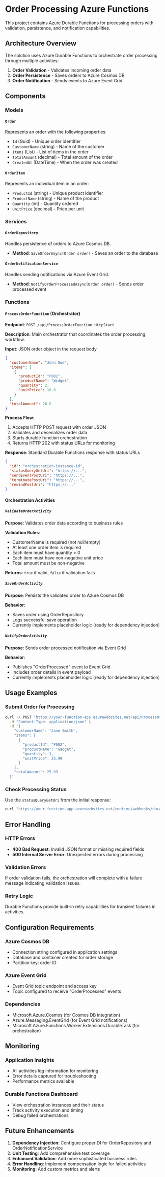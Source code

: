 # Order Processing Azure Functions

This project contains Azure Durable Functions for processing orders with validation, persistence, and notification capabilities.

## Architecture Overview

The solution uses Azure Durable Functions to orchestrate order processing through multiple activities:

1. **Order Validation** - Validates incoming order data
2. **Order Persistence** - Saves orders to Azure Cosmos DB
3. **Order Notification** - Sends events to Azure Event Grid

## Components

### Models

#### `Order`

Represents an order with the following properties:

- `Id` (Guid) - Unique order identifier
- `CustomerName` (string) - Name of the customer
- `Items` (List<OrderItem>) - List of items in the order
- `TotalAmount` (decimal) - Total amount of the order
- `CreatedAt` (DateTime) - When the order was created

#### `OrderItem`

Represents an individual item in an order:

- `ProductId` (string) - Unique product identifier
- `ProductName` (string) - Name of the product
- `Quantity` (int) - Quantity ordered
- `UnitPrice` (decimal) - Price per unit

### Services

#### `OrderRepository`

Handles persistence of orders to Azure Cosmos DB.

- **Method**: `SaveOrderAsync(Order order)` - Saves an order to the database

#### `OrderNotificationService`

Handles sending notifications via Azure Event Grid.

- **Method**: `NotifyOrderProcessedAsync(Order order)` - Sends order processed event

### Functions

#### `ProcessOrderFunction` (Orchestrator)

**Endpoint**: `POST /api/ProcessOrderFunction_HttpStart`

**Description**: Main orchestrator that coordinates the order processing workflow.

**Input**: JSON order object in the request body

```json
{
  "customerName": "John Doe",
  "items": [
    {
      "productId": "P001",
      "productName": "Widget",
      "quantity": 2,
      "unitPrice": 10.0
    }
  ],
  "totalAmount": 20.0
}
```

**Process Flow**:

1. Accepts HTTP POST request with order JSON
2. Validates and deserializes order data
3. Starts durable function orchestration
4. Returns HTTP 202 with status URLs for monitoring

**Response**: Standard Durable Functions response with status URLs

```json
{
  "id": "orchestration-instance-id",
  "statusQueryGetUri": "https://...",
  "sendEventPostUri": "https://...",
  "terminatePostUri": "https://...",
  "rewindPostUri": "https://..."
}
```

#### Orchestration Activities

##### `ValidateOrderActivity`

**Purpose**: Validates order data according to business rules

**Validation Rules**:

- CustomerName is required (not null/empty)
- At least one order item is required
- Each item must have quantity > 0
- Each item must have non-negative unit price
- Total amount must be non-negative

**Returns**: `true` if valid, `false` if validation fails

##### `SaveOrderActivity`

**Purpose**: Persists the validated order to Azure Cosmos DB

**Behavior**:

- Saves order using OrderRepository
- Logs successful save operation
- Currently implements placeholder logic (ready for dependency injection)

##### `NotifyOrderActivity`

**Purpose**: Sends order processed notification via Event Grid

**Behavior**:

- Publishes "OrderProcessed" event to Event Grid
- Includes order details in event payload
- Currently implements placeholder logic (ready for dependency injection)

## Usage Examples

### Submit Order for Processing

```bash
curl -X POST "https://your-function-app.azurewebsites.net/api/ProcessOrderFunction_HttpStart" \
  -H "Content-Type: application/json" \
  -d '{
    "customerName": "Jane Smith",
    "items": [
      {
        "productId": "P002",
        "productName": "Gadget",
        "quantity": 1,
        "unitPrice": 25.99
      }
    ],
    "totalAmount": 25.99
  }'
```

### Check Processing Status

Use the `statusQueryGetUri` from the initial response:

```bash
curl "https://your-function-app.azurewebsites.net/runtime/webhooks/durabletask/instances/{instanceId}"
```

## Error Handling

### HTTP Errors

- **400 Bad Request**: Invalid JSON format or missing required fields
- **500 Internal Server Error**: Unexpected errors during processing

### Validation Errors

If order validation fails, the orchestration will complete with a failure message indicating validation issues.

### Retry Logic

Durable Functions provide built-in retry capabilities for transient failures in activities.

## Configuration Requirements

### Azure Cosmos DB

- Connection string configured in application settings
- Database and container created for order storage
- Partition key: order ID

### Azure Event Grid

- Event Grid topic endpoint and access key
- Topic configured to receive "OrderProcessed" events

### Dependencies

- Microsoft.Azure.Cosmos (for Cosmos DB integration)
- Azure.Messaging.EventGrid (for Event Grid notifications)
- Microsoft.Azure.Functions.Worker.Extensions.DurableTask (for orchestration)

## Monitoring

### Application Insights

- All activities log information for monitoring
- Error details captured for troubleshooting
- Performance metrics available

### Durable Functions Dashboard

- View orchestration instances and their status
- Track activity execution and timing
- Debug failed orchestrations

## Future Enhancements

1. **Dependency Injection**: Configure proper DI for OrderRepository and OrderNotificationService
2. **Unit Testing**: Add comprehensive test coverage
3. **Enhanced Validation**: Add more sophisticated business rules
4. **Error Handling**: Implement compensation logic for failed activities
5. **Monitoring**: Add custom metrics and alerts
